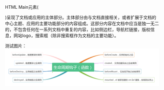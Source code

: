 <!--keywords:test-->

HTML Main元素(<main>)呈现了文档<body>或应用的主体部分。主体部分由与文档直接相关，或者扩展于文档的中心主题、应用的主要功能部分的内容组成。这部分内容在文档中应当是独一无二的，不包含任何在一系列文档中重复的内容，比如侧边栏，导航栏链接，版权信息，网站logo，搜索框（除非搜索框作为文档的主要功能）。

测试图片：
![vue-hook](./img/vue-hook.png)
